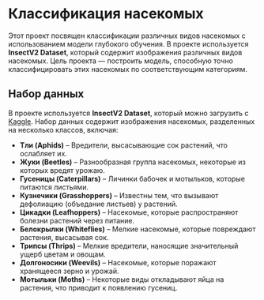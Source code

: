 # Классификация насекомых

Этот проект посвящен классификации различных видов насекомых с использованием модели глубокого обучения. В проекте используется **InsectV2 Dataset**, который содержит изображения различных видов насекомых. Цель проекта — построить модель, способную точно классифицировать этих насекомых по соответствующим категориям.

## Набор данных

В проекте используется **InsectV2 Dataset**, который можно загрузить с [Kaggle](https://www.kaggle.com/datasets/yashdogra/insectv2-dataset). Набор данных содержит изображения насекомых, разделенных на несколько классов, включая:

- **Тли (Aphids)** – Вредители, высасывающие сок растений, что ослабляет их.
- **Жуки (Beetles)** – Разнообразная группа насекомых, некоторые из которых вредят урожаю.
- **Гусеницы (Caterpillars)** – Личинки бабочек и мотыльков, которые питаются листьями.
- **Кузнечики (Grasshoppers)** – Известны тем, что вызывают дефолиацию (объедание листьев) у растений.
- **Цикадки (Leafhoppers)** – Насекомые, которые распространяют болезни растений через питание.
- **Белокрылки (Whiteflies)** – Мелкие насекомые, которые повреждают растения, высасывая сок.
- **Трипсы (Thrips)** – Мелкие вредители, наносящие значительный ущерб цветам и овощам.
- **Долгоносики (Weevils)** – Насекомые, которые поражают хранящееся зерно и урожай.
- **Мотыльки (Moths)** – Некоторые виды откладывают яйца на растения, что приводит к появлению гусениц.
